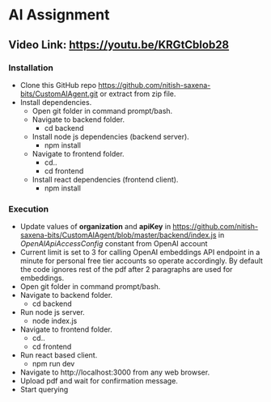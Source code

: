 # AI Assignment
## Video Link: https://youtu.be/KRGtCblob28
### Installation
- Clone this GitHub repo https://github.com/nitish-saxena-bits/CustomAIAgent.git or extract from zip file.
- Install dependencies.
    - Open git folder in command prompt/bash.
    - Navigate to backend folder.
      -  cd backend
    - Install node js dependencies (backend server).
      - npm install
    - Navigate to frontend folder.
      - cd..
      - cd frontend
    - Install react dependencies (frontend client).
      - npm install

### Execution
- Update values of __organization__ and __apiKey__ in https://github.com/nitish-saxena-bits/CustomAIAgent/blob/master/backend/index.js in *OpenAIApiAccessConfig* constant from OpenAI account
- Current limit is set to 3 for calling OpenAI embeddings API endpoint in a minute for personal free tier accounts so operate accordingly. By default the code ignores rest of the pdf after 2 paragraphs are used for embeddings.
- Open git folder in command prompt/bash.
- Navigate to backend folder.
  - cd backend
- Run node js server.
  - node index.js
- Navigate to frontend folder.
  - cd..
  - cd frontend
- Run react based client.
  - npm run dev
- Navigate to http://localhost:3000 from any web browser.
- Upload pdf and wait for confirmation message.
- Start querying
